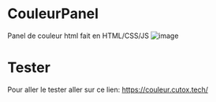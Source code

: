 # CouleurPanel
Panel de couleur html fait en HTML/CSS/JS
![image](https://user-images.githubusercontent.com/71967731/130556213-c1be7b01-d7ad-4ecf-9a6c-4cb8c2ba1d83.png)


# Tester
Pour aller le tester aller sur ce lien:
https://couleur.cutox.tech/
